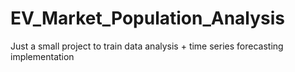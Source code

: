 # EV_Market_Population_Analysis
Just a small project to train data analysis + time series forecasting implementation
